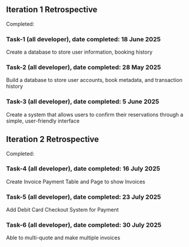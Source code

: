 ## Iteration 1 Retrospective
Completed:

### Task-1 (all developer), date completed: 18 June 2025
Create a database to store user information, booking history

### Task-2 (all developer), date completed: 28 May 2025
Build a database to store user accounts, book metadata, and transaction history

### Task-3 (all developer), date completed: 5 June 2025
Create a system that allows users to confirm their reservations through a simple, user-friendly interface


## Iteration 2 Retrospective
Completed:

### Task-4 (all developer), date completed: 16 July 2025
Create Invoice Payment Table and Page to show Invoices

### Task-5 (all developer), date completed: 23 July 2025
Add Debit Card Checkout System for Payment

### Task-6 (all developer), date completed: 30 July 2025
Able to multi-quote and make multiple invoices
